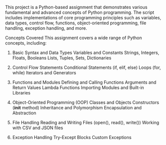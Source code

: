 
This project is a Python-based assignment that demonstrates various fundamental and advanced concepts of Python programming. The script includes implementations of core programming principles such as variables, data types, control flow, functions, object-oriented programming, file handling, exception handling, and more.

Concepts Covered
This assignment covers a wide range of Python concepts, including:

1. Basic Syntax and Data Types
Variables and Constants
Strings, Integers, Floats, Booleans
Lists, Tuples, Sets, Dictionaries

2. Control Flow Statements
Conditional Statements (if, elif, else)
Loops (for, while)
Iterators and Generators

3. Functions and Modules
Defining and Calling Functions
Arguments and Return Values
Lambda Functions
Importing Modules and Built-in Libraries

4. Object-Oriented Programming (OOP)
Classes and Objects
Constructors (__init__ method)
Inheritance and Polymorphism
Encapsulation and Abstraction

5. File Handling
Reading and Writing Files (open(), read(), write())
Working with CSV and JSON files

6. Exception Handling
Try-Except Blocks
Custom Exceptions
